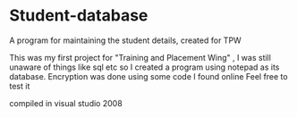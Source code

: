 # Student-database
A program for maintaining the student details, created for TPW

This was my first project for "Training and Placement Wing" , I was still unaware of things like sql etc so I created a program using notepad as its database. Encryption was done using some code I found online 
Feel free to test it

compiled in visual studio 2008

